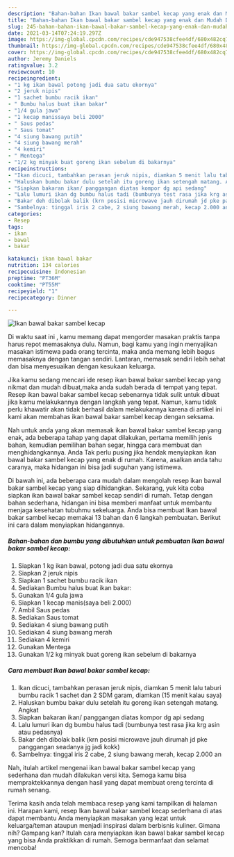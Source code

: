 ```yaml
---
description: "Bahan-bahan Ikan bawal bakar sambel kecap yang enak dan Mudah Dibuat"
title: "Bahan-bahan Ikan bawal bakar sambel kecap yang enak dan Mudah Dibuat"
slug: 245-bahan-bahan-ikan-bawal-bakar-sambel-kecap-yang-enak-dan-mudah-dibuat
date: 2021-03-14T07:24:19.297Z
image: https://img-global.cpcdn.com/recipes/cde947538cfee4df/680x482cq70/ikan-bawal-bakar-sambel-kecap-foto-resep-utama.jpg
thumbnail: https://img-global.cpcdn.com/recipes/cde947538cfee4df/680x482cq70/ikan-bawal-bakar-sambel-kecap-foto-resep-utama.jpg
cover: https://img-global.cpcdn.com/recipes/cde947538cfee4df/680x482cq70/ikan-bawal-bakar-sambel-kecap-foto-resep-utama.jpg
author: Jeremy Daniels
ratingvalue: 3.2
reviewcount: 10
recipeingredient:
- "1 kg ikan bawal potong jadi dua satu ekornya"
- "2 jeruk nipis"
- "1 sachet bumbu racik ikan"
- " Bumbu halus buat ikan bakar"
- "1/4 gula jawa"
- "1 kecap manissaya beli 2000"
- " Saus pedas"
- " Saus tomat"
- "4 siung bawang putih"
- "4 siung bawang merah"
- "4 kemiri"
- " Mentega"
- "1/2 kg minyak buat goreng ikan sebelum di bakarnya"
recipeinstructions:
- "Ikan dicuci, tambahkan perasan jeruk nipis, diamkan 5 menit lalu taburi bumbu racik 1 sachet dan 2 SDM garam, diamkan (15 menit kalau saya)"
- "Haluskan bumbu bakar dulu setelah itu goreng ikan setengah matang. Angkat"
- "Siapkan bakaran ikan/ panggangan diatas kompor dg api sedang"
- "Lalu lumuri ikan dg bumbu halus tadi (bumbunya test rasa jika krg asin atau pedasnya)"
- "Bakar deh dibolak balik (krn posisi microwave jauh dirumah jd pke panggangan seadanya jg jadi kokk)"
- "Sambelnya: tinggal iris 2 cabe, 2 siung bawang merah, kecap 2.000 an"
categories:
- Resep
tags:
- ikan
- bawal
- bakar

katakunci: ikan bawal bakar 
nutrition: 134 calories
recipecuisine: Indonesian
preptime: "PT36M"
cooktime: "PT55M"
recipeyield: "1"
recipecategory: Dinner

---
```



![Ikan bawal bakar sambel kecap](https://img-global.cpcdn.com/recipes/cde947538cfee4df/680x482cq70/ikan-bawal-bakar-sambel-kecap-foto-resep-utama.jpg)

Di waktu  saat ini , kamu memang dapat mengorder masakan praktis tanpa harus repot memasaknya dulu. Namun, bagi kamu yang ingin menyajikan masakan istimewa pada orang tercinta, maka anda memang lebih bagus memasaknya dengan tangan sendiri. Lantaran, memasak sendiri lebih sehat dan bisa menyesuaikan dengan kesukaan keluarga.

Jika kamu sedang mencari ide resep ikan bawal bakar sambel kecap yang nikmat dan mudah dibuat,maka anda sudah berada di tempat yang tepat. Resep ikan bawal bakar sambel kecap  sebenarnya tidak sulit untuk dibuat jika kamu melakukannya dengan langkah yang tepat. Namun, kamu tidak perlu khawatir akan tidak berhasil dalam melakukannya 
karena di artikel ini kami akan membahas ikan bawal bakar sambel kecap dengan seksama.  



Nah untuk anda yang akan memasak ikan bawal bakar sambel kecap yang enak, ada beberapa tahap yang dapat dilakukan, pertama memilih jenis bahan, kemudian pemilihan bahan segar, hingga cara membuat dan menghidangkannya. Anda Tak perlu pusing jika hendak menyiapkan ikan bawal bakar sambel kecap yang enak di rumah. Karena, asalkan anda  tahu caranya, maka hidangan ini bisa jadi suguhan yang istimewa.

Di bawah ini, ada beberapa cara mudah dalam mengolah resep ikan bawal bakar sambel kecap yang siap dihidangkan. Sekarang, yuk kita coba siapkan ikan bawal bakar sambel kecap sendiri di rumah. Tetap dengan bahan sederhana, hidangan ini bisa memberi manfaat untuk membantu menjaga kesehatan tubuhmu sekeluarga. Anda bisa membuat Ikan bawal bakar sambel kecap memakai 13 bahan dan 6 langkah pembuatan. Berikut ini cara dalam menyiapkan hidangannya.

<!--inarticleads1-->

##### Bahan-bahan dan bumbu yang dibutuhkan untuk pembuatan Ikan bawal bakar sambel kecap:

1. Siapkan 1 kg ikan bawal, potong jadi dua satu ekornya
1. Siapkan 2 jeruk nipis
1. Siapkan 1 sachet bumbu racik ikan
1. Sediakan  Bumbu halus buat ikan bakar:
1. Gunakan 1/4 gula jawa
1. Siapkan 1 kecap manis(saya beli 2.000)
1. Ambil  Saus pedas
1. Sediakan  Saus tomat
1. Sediakan 4 siung bawang putih
1. Sediakan 4 siung bawang merah
1. Sediakan 4 kemiri
1. Gunakan  Mentega
1. Gunakan 1/2 kg minyak buat goreng ikan sebelum di bakarnya




<!--inarticleads2-->

##### Cara membuat Ikan bawal bakar sambel kecap:

1. Ikan dicuci, tambahkan perasan jeruk nipis, diamkan 5 menit lalu taburi bumbu racik 1 sachet dan 2 SDM garam, diamkan (15 menit kalau saya)
1. Haluskan bumbu bakar dulu setelah itu goreng ikan setengah matang. Angkat
1. Siapkan bakaran ikan/ panggangan diatas kompor dg api sedang
1. Lalu lumuri ikan dg bumbu halus tadi (bumbunya test rasa jika krg asin atau pedasnya)
1. Bakar deh dibolak balik (krn posisi microwave jauh dirumah jd pke panggangan seadanya jg jadi kokk)
1. Sambelnya: tinggal iris 2 cabe, 2 siung bawang merah, kecap 2.000 an




Nah, itulah artikel mengenai  ikan bawal bakar sambel kecap  yang sederhana dan mudah dilakukan versi kita. Semoga kamu bisa mempraktekkannya dengan hasil yang dapat membuat oreng tercinta di rumah senang. 

Terima kasih anda telah membaca resep yang kami tampilkan di halaman ini. Harapan kami, resep  Ikan bawal bakar sambel kecap sederhana di atas dapat membantu Anda menyiapkan masakan yang lezat untuk keluarga/teman ataupun menjadi inspirasi dalam berbisnis kuliner. Gimana nih? Gampang kan? Itulah cara menyiapkan ikan bawal bakar sambel kecap yang bisa Anda praktikkan di rumah. Semoga bermanfaat dan selamat mencoba!

